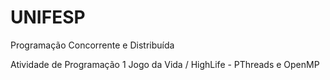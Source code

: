 # UNIFESP

Programação Concorrente e Distribuída 

Atividade de Programação 1
Jogo da Vida / HighLife - PThreads e OpenMP